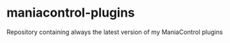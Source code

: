 maniacontrol-plugins
====================

Repository containing always the latest version of my ManiaControl plugins

